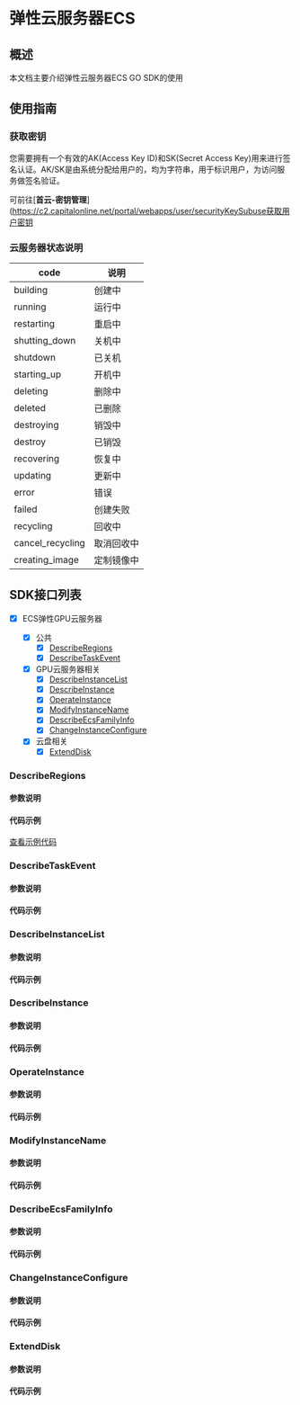 
# 弹性云服务器ECS

## 概述
本文档主要介绍弹性云服务器ECS GO SDK的使用

## 使用指南

### 获取密钥
您需要拥有一个有效的AK(Access Key ID)和SK(Secret Access Key)用来进行签名认证。AK/SK是由系统分配给用户的，均为字符串，用于标识用户，为访问服务做签名验证。

可前往[**首云-密钥管理**](https://c2.capitalonline.net/portal/webapps/user/securityKeySubuse获取用户密钥

### 云服务器状态说明

| code             | 说明       |
| ---------------- | ---------- |
| building         | 创建中     |
| running          | 运行中     |
| restarting       | 重启中     |
| shutting_down    | 关机中     |
| shutdown         | 已关机     |
| starting_up      | 开机中     |
| deleting         | 删除中     |
| deleted          | 已删除     |
| destroying       | 销毁中     |
| destroy          | 已销毁     |
| recovering       | 恢复中     |
| updating         | 更新中     |
| error            | 错误       |
| failed           | 创建失败   |
| recycling        | 回收中     |
| cancel_recycling | 取消回收中 |
| creating_image   | 定制镜像中 |

## SDK接口列表

- [x] ECS弹性GPU云服务器

    - [x] 公共
        - [x] [DescribeRegions](#DescribeRegions)
        - [x] [DescribeTaskEvent](#DescribeTaskEvent)

    - [X] GPU云服务器相关
        - [X] [DescribeInstanceList](#DescribeInstanceList)
        - [X] [DescribeInstance](#DescribeInstance)
        - [X] [OperateInstance](#OperateInstance)
        - [X] [ModifyInstanceName](#ModifyInstanceName)
        - [X] [DescribeEcsFamilyInfo](#DescribeEcsFamilyInfo)
        - [X] [ChangeInstanceConfigure](#ChangeInstanceConfigure)
    - [X] 云盘相关
        - [x] [ExtendDisk](#ExtendDisk)

### DescribeRegions

#### 参数说明

#### 代码示例

[查看示例代码](https://github.com/capitalonline/cds-cloudos-go-sdk/blob/dev-ecs/services/ecs/ecs_test.go#L23)

### DescribeTaskEvent

#### 参数说明

#### 代码示例

### DescribeInstanceList

#### 参数说明

#### 代码示例

### DescribeInstance

#### 参数说明

#### 代码示例

### OperateInstance

#### 参数说明

#### 代码示例

### ModifyInstanceName

#### 参数说明

#### 代码示例

### DescribeEcsFamilyInfo

#### 参数说明

#### 代码示例

### ChangeInstanceConfigure

#### 参数说明

#### 代码示例

### ExtendDisk

#### 参数说明

#### 代码示例





